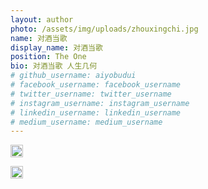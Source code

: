 ```yaml
---
layout: author
photo: /assets/img/uploads/zhouxingchi.jpg
name: 对酒当歌
display_name: 对酒当歌
position: The One
bio: 对酒当歌 人生几何
# github_username: aiyobudui
# facebook_username: facebook_username
# twitter_username: twitter_username
# instagram_username: instagram_username
# linkedin_username: linkedin_username
# medium_username: medium_username
---
```



<a href="https://www.aliyundrive.com/er/u/b114a95dfef3445a9059f876980484cd" target="_blank"><img src="/assets/img/OK/alyp.ico" alt="订阅我的阿里云盘" width="20"></a>

<a href="http://qm.qq.com/cgi-bin/qm/qr?_wv=1027&k=TxQ8ujkGD8MCOmSm556Zw1f-HcyyuSpY&authKey=m0rz9kb1LTcFiOSAcjtMsLYZGftghwkQlquypcEAiPkjXhSKAu%2F4208yV%2BGM48lX&noverify=0&group_code=906966228" target="_blank"><img src="/assets/img/OK/QQ.ico" alt="QQ群" width="20"></a>